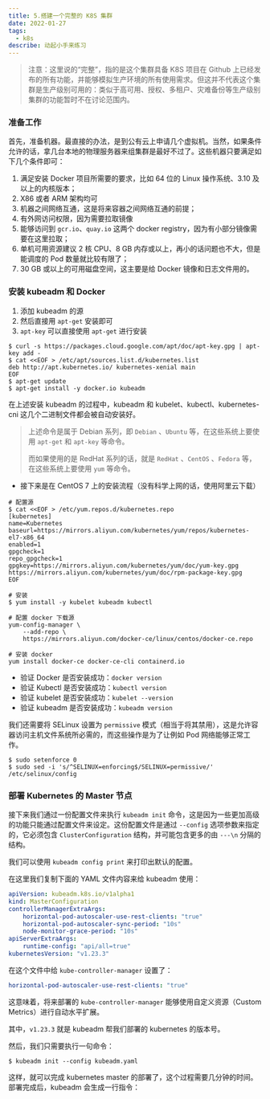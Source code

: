 ```yaml
---
title: 5.搭建一个完整的 K8S 集群
date: 2022-01-27
tags:
  - k8s
describe: 动起小手来练习
---
```


> 注意：这里说的“完整”，指的是这个集群具备 K8S 项目在 Github 上已经发布的所有功能，并能够模拟生产环境的所有使用需求。但这并不代表这个集群是生产级别可用的：类似于高可用、授权、多租户、灾难备份等生产级别集群的功能暂时不在讨论范围内。

### 准备工作

首先，准备机器。最直接的办法，是到公有云上申请几个虚拟机。当然，如果条件允许的话，拿几台本地的物理服务器来组集群是最好不过了。这些机器只要满足如下几个条件即可：

1. 满足安装 Docker 项目所需要的要求，比如 64 位的 Linux 操作系统、3.10 及以上的内核版本；
2. X86 或者 ARM 架构均可
3. 机器之间网络互通，这是将来容器之间网络互通的前提；
4. 有外网访问权限，因为需要拉取镜像
5. 能够访问到 `gcr.io`、`quay.io` 这两个 docker registry，因为有小部分镜像需要在这里拉取；
6. 单机可用资源建议 2 核 CPU、8 GB 内存或以上，再小的话问题也不大，但是能调度的 Pod 数量就比较有限了；
7. 30 GB 或以上的可用磁盘空间，这主要是给 Docker 镜像和日志文件用的。

### 安装 kubeadm 和 Docker

1. 添加 kubeadm 的源
2. 然后直接用 `apt-get`  安装即可
3. `apt-key` 可以直接使用 `apt-get` 进行安装

```shell
$ curl -s https://packages.cloud.google.com/apt/doc/apt-key.gpg | apt-key add -
$ cat <<EOF > /etc/apt/sources.list.d/kubernetes.list
deb http://apt.kubernetes.io/ kubernetes-xenial main
EOF
$ apt-get update
$ apt-get install -y docker.io kubeadm
```

在上述安装 kubeadm 的过程中，kubeadm 和 kubelet、kubectl、kubernetes-cni 这几个二进制文件都会被自动安装好。

> 上述命令是属于 Debian 系列，即 `Debian` 、`Ubuntu` 等，在这些系统上要使用 `apt-get` 和 `apt-key` 等命令。
>
> 而如果使用的是 RedHat 系列的话，就是 `RedHat` 、`CentOS` 、`Fedora` 等，在这些系统上要使用 `yum` 等命令。

- 接下来是在 CentOS 7 上的安装流程（没有科学上网的话，使用阿里云下载）

```shell
# 配置源
$ cat <<EOF > /etc/yum.repos.d/kubernetes.repo
[kubernetes]
name=Kubernetes
baseurl=https://mirrors.aliyun.com/kubernetes/yum/repos/kubernetes-el7-x86_64
enabled=1
gpgcheck=1
repo_gpgcheck=1
gpgkey=https://mirrors.aliyun.com/kubernetes/yum/doc/yum-key.gpg https://mirrors.aliyun.com/kubernetes/yum/doc/rpm-package-key.gpg
EOF

# 安装
$ yum install -y kubelet kubeadm kubectl

# 配置 docker 下载源
yum-config-manager \
    --add-repo \
    https://mirrors.aliyun.com/docker-ce/linux/centos/docker-ce.repo
    
# 安装 docker 
yum install docker-ce docker-ce-cli containerd.io
```

- 验证 Docker 是否安装成功：`docker version` 
- 验证 Kubectl 是否安装成功：`kubectl version`
- 验证 kubelet 是否安装成功：`kubelet --version`
- 验证 kubeadm 是否安装成功：`kubeadm version`

我们还需要将 SELinux 设置为 `permissive` 模式（相当于将其禁用），这是允许容器访问主机文件系统所必需的，而这些操作是为了让例如 Pod 网络能够正常工作。

```shell
$ sudo setenforce 0
$ sudo sed -i 's/^SELINUX=enforcing$/SELINUX=permissive/' /etc/selinux/config
```

### 部署 Kubernetes 的 Master 节点

接下来我们通过一份配置文件来执行 `kubeadm init` 命令，这是因为一些更加高级的功能只能通过配置文件来设定。这份配置文件是通过 `--config`  选项参数来指定的，它必须包含 `ClusterConfiguration` 结构，并可能包含更多的由 `---\n` 分隔的结构。

我们可以使用 `kubeadm config print` 来打印出默认的配置。

在这里我们复制下面的 YAML 文件内容来给 kubeadm 使用：

```YAML
apiVersion: kubeadm.k8s.io/v1alpha1
kind: MasterConfiguration
controllerManagerExtraArgs:
	horizontal-pod-autoscaler-use-rest-clients: "true"
	horizontal-pod-autoscaler-sync-period: "10s"
	node-monitor-grace-period: "10s"
apiServerExtraArgs:
	runtime-config: "api/all=true"
kubernetesVersion: "v1.23.3"
```

在这个文件中给 `kube-controller-manager` 设置了：

```YAML
horizontal-pod-autoscaler-use-rest-clients: "true"
```

这意味着，将来部署的 `kube-controller-manager` 能够使用自定义资源（Custom Metrics）进行自动水平扩展。

其中，`v1.23.3` 就是 kubeadm 帮我们部署的 kubernetes 的版本号。

然后，我们只需要执行一句命令：

```shell
$ kubeadm init --config kubeadm.yaml
```

这样，就可以完成 kubernetes master 的部署了，这个过程需要几分钟的时间。部署完成后，kubeadm 会生成一行指令：

```shell
```

